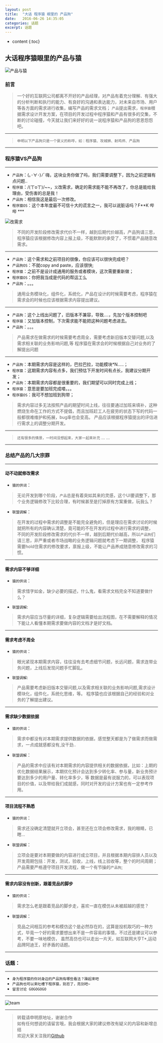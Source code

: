 ```yaml
---
layout: post
title:  "大话 程序猿 眼里的 产品狗"
date:   2016-06-26 14:35:05
categories: 话题
excerpt: 话题
---
```


* content
{:toc}



## 大话程序猿眼里的产品与猿

![产品与猿](http://demo.thankbabe.com/blog/images/cxy-cpg.jpg)    

### 前言
> 一个好的互联网公司都离不开好的产品经理，对产品有着充分理解、有强大的分析判断和执行的能力、有良好的沟通和表达能力，对未来自市场、用户等各方面的需求进行收集，编写产品的需求文档；
`产品`提出需求，`程序猿`根据需求设计开发方案，在项目的开发过程中程序猿和产品有很多的交集，不断的讨论碰撞，今天就让我们来好好的说一说程序猿和产品狗的恩恩怨怨吧。

---

>`申明以下产品狗只是一个褒义的称呼，如：程序猿、攻城狮、射鸡师、产品狗`

---

### 程序猿VS产品狗

---

* `产品狗`：(｡･∀･)ﾉﾞ嗨，这块业务你做了吗，我们需要调整下，因为之前逻辑有点问题..    
* `程序猿`：/(ㄒoㄒ)/~~，`又`改需求，确定的需求能不能不再改了，你总是能给我理由，受伤害的总是我！
* `产品狗`：相信我这是最后一次修改。
* `程序猿OS`：这个本年度最不可信十大的谎言之一，我可以说脏话吗？F**K 哔哔 ***

![改需求](http://demo.thankbabe.com/blog/images/cxy-gxq.jpg)    

> 不同的开发阶段修改需求代价不一样，越到后期代价越高，产品狗请三思，程序猿应该根据修改内容上报上级，不能默默的承受了，不惯着产品随意改需求。

---

* `产品狗`：这个需求和之前项目的很像，你应该可以很快完成吧？ 
* `产品狗OS`：不就copy and paste，应该很快;
* `程序猿`：之前不是设计成通用的服务或者模块，这次需要重新做；
* `程序猿OS`：你把我当成是代码的帮运工么
* `产品狗`：。。。

> 通用业务模块化，组件化，系统化，产品在设计的时候需要考虑，程序猿在需求会的时候也应该根据需求内容提出建议。  

---

* `产品狗`：这个上线出问题了，旧版本不兼容，导致....，先加个版本控制吧
* `程序猿`：又加版本控制，下次需求能不能把这种问题考虑进去。
* `产品狗`：。。。

> 产品需求在做需求的时候需要考虑周全，需要考虑新旧版本交替问题,以及需求相关联的业务影响问题,等
程序猿在需求会的时候根据自己对业务的了解提出问题

---

* `产品狗`：本期需求内容是这样的，巴拉巴拉，功能模块*N.....；
* `程序猿`：这期需求内容有点多，我们预估下开发时间有点长，我建议分期开发；
* `产品狗`：本期需求内容都是很重要的，我们期望可以同时完成上线；
* `程序猿`：意思是要加班完成喽。。。
* `程序猿OS`：我可不想加班到狗带；

> 需求内容过多无法按照产品的期望时间上线，往往要通过加班来填补，这种燃烧生命在工作的方式不提倡，而且加班赶工人在疲劳的状态下写的代码一般都很难维护和拓展，bug率也会变高。
产品应该根据程序猿提出的评估进行需求上的调整分期开发。

---

> `还有很多的情景，一时间没想起来，大家一起来补充`
... ...

---

### 总结产品的几大宗罪

---

#### 动不动就修改需求      

* `猿的供词`：    

> 无论开发到哪个阶段，`产品`总是有着突如其来的灵感，这个UI要调整下，那个业务逻辑修改下比较合理，有时候甚至是打掉原有方案重做，玩我么？

* `联盟调解`：    

> 在开发的过程中需求的调整是不能完全避免的，但是理应在需求讨论的时候就把所有的内容确认清楚，竟可能的不在开发的过程中进行需求的调整，
不同的开发阶段修改需求的代价不一样，越到后期代价越高，所以`产品狗`们请三思，非严重或者市场战略的业务逻辑问题就考虑下一期调整，
程序猿需要hold住需求的修改要求，禀报上级，不能让产品养成随意修改需求的习惯。

---

#### 需求内容不够详细

* `猿的供词`：   

> 需求惜字如金，缺少必要的描述，什么鬼，看需求文档完全不知道要做什么？

* `联盟调解`:    

> 需求内容应当尽量的详细，复杂逻辑需要给出流程图，在不需要解释的情况下能让人看懂本期需求要做内容的文档才是好文档。

---

#### 需求考虑不周全

* `猿的供词`：   

> 眼光紧现本期需求内容，往往没有去考虑细节问题，长远问题，需求连带业务问题，上线后发现问题手忙脚乱。 

* `联盟调解`:   

> 产品需要考虑新旧版本交替问题,以及需求相关联的业务影响问题,需求设计模块化，组件化，系统化思维，等。
程序猿也应该根据自己的经验和对业务的了解提出建议。

---

#### 需求缺少数据依据  

* `猿的供词`：

> 需求中都没有对本期需求提供数据的依据，感觉整天都是为了做需求而做需求，一点成就感都没有,没干劲..

* `联盟调解`： 

> 产品的需求中应该有对本期需求的内容提供相关的数据依据，比如：上期的优化数据结果展示，本期优化预计会达到多少转化率、参与量，新业务预计要达到多少的用户量、转化率多少，等
数据是最有说服力的，可以表现项目的价值，以及带给我们成就感，同时对开发的设计方案也有一定参考作用。

---

#### 项目流程不熟悉    

* `猿的供词`：  

> 需求还没确定清楚就开立项会，甚至还在立项会修改需求，我的眼睛，已瞎...

* `联盟调解`：   

> 立项会是要对本期要做的内容进行成立项目，并且根据本期内容排人员以及开发周期包括：开发，测试，验收，上线，线上验收等，整个的时间周期；
产品需要严格遵守项目开发流程，做一个有节操的`产品狗`;

---
#### 需求内容没有创新，跟着竞品的脚步   

* `猿的供词`：  

> 需求怎么老是跟着竞品的脚步走，喜欢一直在模仿从未被超越的感觉？

* `联盟调解`：   

> 竞品之间相互的参考和模仿这个是必然存在的，这算是投机取巧的一种方式，毕竟一个好的需求要想出来不是一件容易的事情，不过还是建议可以参考，不要一味地模仿，
虽然高仿也可以走出一片天，如互联网大亨T*,运动品牌阿迪王，好矛盾的话题。

---

### 话题：  

---

* `身为程序猿的你对身边的产品狗有哪些看法？躁起来吧`    
* `产品狗也可以来吐槽下程序猿，别忍了，亮剑吧~`    
* `留言讨论 GOGOGOGO`    

---

![team](http://demo.thankbabe.com/blog/images/team.jpg)   

---

> 转载请申明原地址，谢谢合作   
> 如有任何想说的请留言哦，我会根据大家的建议修改有疑义的内容和新增总结    
> 欢迎大家关注我的[Github](https://github.com/SFLAQiu)   